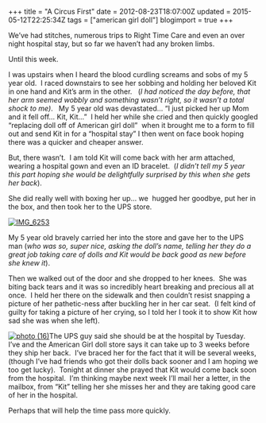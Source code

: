 +++
title = "A Circus First"
date = 2012-08-23T18:07:00Z
updated = 2015-05-12T22:25:34Z
tags = ["american girl doll"]
blogimport = true 
+++

We’ve had stitches, numerous trips to Right Time Care and even an over night hospital stay, but so far we haven’t had any broken limbs. 

Until this week. 

I was upstairs when I heard the blood curdling screams and sobs of my 5 year old.&#160; I raced downstairs to see her sobbing and holding her beloved Kit in one hand and Kit’s arm in the other.&#160;&#160; (_I had noticed the day before, that her arm seemed wobbly and something wasn’t right, so it wasn’t a total shock to me)_.&#160;&#160; My 5 year old was devastated… “I just picked her up Mom and it fell off… Kit, Kit…”&#160; I held her while she cried and then quickly googled “replacing doll off of American girl doll”&#160; when it brought me to a form to fill out and send Kit in for a “hospital stay” I then went on face book hoping there was a quicker and cheaper answer. 

But, there wasn’t.&#160; I am told Kit will come back with her arm attached, wearing a hospital gown and even an ID bracelet.&#160; (_I didn’t tell my 5 year this part hoping she would be delightfully surprised by this when she gets her back_).&#160; 

She did really well with boxing her up… we&#160; hugged her goodbye, put her in the box, and then took her to the UPS store.&#160; 

[![IMG_6253](https://latc.s3.amazonaws.com/wp-content/uploads/2012/08/IMG_6253.jpg "IMG_6253")](https://latc.s3.amazonaws.com/wp-content/uploads/2012/08/IMG_6253.jpg)

My 5 year old bravely carried her into the store and gave her to the UPS man (_who was so, super nice, asking the doll’s name, telling her they do a great job taking care of dolls and Kit would be back good as new before she knew it_).&#160; 

Then we walked out of the door and she dropped to her knees.&#160; She was biting back tears and it was so incredibly heart breaking and precious all at once.&#160; I held her there on the sidewalk and then couldn’t resist snapping a picture of her pathetic-ness after buckling her in her car seat.&#160; (I felt kind of guilty for taking a picture of her crying, so I told her I took it to show Kit how sad she was when she left).&#160; 

[![photo (16)](https://latc.s3.amazonaws.com/wp-content/uploads/2012/08/photo-16.jpg "photo (16)")](https://latc.s3.amazonaws.com/wp-content/uploads/2012/08/photo-16.jpg)The UPS guy said she should be at the hospital by Tuesday.&#160; I’ve and the American Girl doll store says it can take up to 3 weeks before they ship her back.&#160; I’ve braced her for the fact that it will be several weeks, (though I’ve had friends who got their dolls back sooner and I am hoping we too get lucky).&#160; Tonight at dinner she prayed that Kit would come back soon from the hospital.&#160; I’m thinking maybe next week I’ll mail her a letter, in the mailbox, from “Kit” telling her she misses her and they are taking good care of her in the hospital.&#160; 

Perhaps that will help the time pass more quickly.&#160; 
